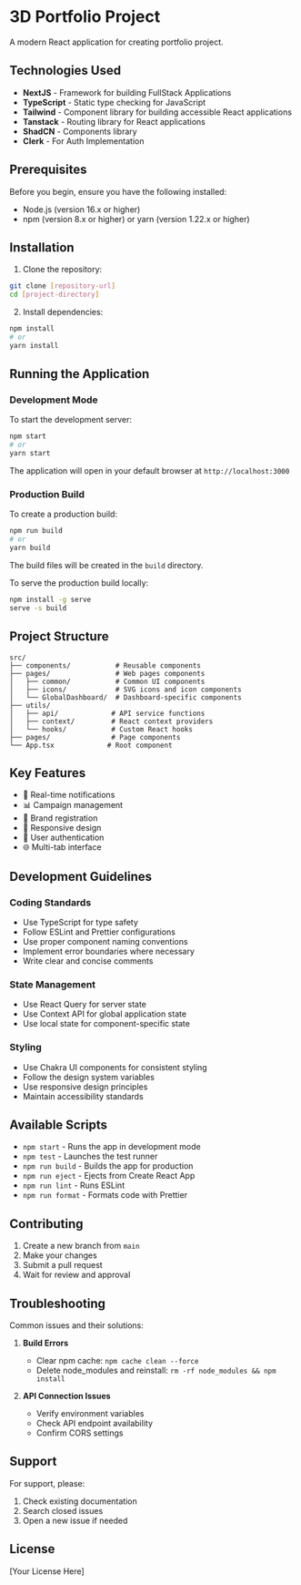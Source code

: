 # 3D Portfolio Project

A modern React application for creating portfolio project.

## Technologies Used

- **NextJS** - Framework for building FullStack Applications
- **TypeScript** - Static type checking for JavaScript
- **Tailwind** - Component library for building accessible React applications
- **Tanstack** - Routing library for React applications
- **ShadCN** - Components library
- **Clerk** - For Auth Implementation

## Prerequisites

Before you begin, ensure you have the following installed:
- Node.js (version 16.x or higher)
- npm (version 8.x or higher) or yarn (version 1.22.x or higher)

## Installation

1. Clone the repository:
```bash
git clone [repository-url]
cd [project-directory]
```

2. Install dependencies:
```bash
npm install
# or
yarn install
```

## Running the Application

### Development Mode

To start the development server:
```bash
npm start
# or
yarn start
```
The application will open in your default browser at `http://localhost:3000`

### Production Build

To create a production build:
```bash
npm run build
# or
yarn build
```

The build files will be created in the `build` directory.

To serve the production build locally:
```bash
npm install -g serve
serve -s build
```

## Project Structure

```
src/
├── components/           # Reusable components
├── pages/                # Web pages components
│   ├── common/           # Common UI components
│   ├── icons/            # SVG icons and icon components
│   └── GlobalDashboard/  # Dashboard-specific components
├── utils/
│   ├── api/             # API service functions
│   ├── context/         # React context providers
│   └── hooks/           # Custom React hooks
├── pages/               # Page components
└── App.tsx             # Root component
```

## Key Features

- 🔔 Real-time notifications
- 📊 Campaign management
- 🏢 Brand registration
- 📱 Responsive design
- 🔐 User authentication
- 🌐 Multi-tab interface

## Development Guidelines

### Coding Standards

- Use TypeScript for type safety
- Follow ESLint and Prettier configurations
- Use proper component naming conventions
- Implement error boundaries where necessary
- Write clear and concise comments

### State Management

- Use React Query for server state
- Use Context API for global application state
- Use local state for component-specific state

### Styling

- Use Chakra UI components for consistent styling
- Follow the design system variables
- Use responsive design principles
- Maintain accessibility standards

## Available Scripts

- `npm start` - Runs the app in development mode
- `npm test` - Launches the test runner
- `npm run build` - Builds the app for production
- `npm run eject` - Ejects from Create React App
- `npm run lint` - Runs ESLint
- `npm run format` - Formats code with Prettier

## Contributing

1. Create a new branch from `main`
2. Make your changes
3. Submit a pull request
4. Wait for review and approval

## Troubleshooting

Common issues and their solutions:

1. **Build Errors**
   - Clear npm cache: `npm cache clean --force`
   - Delete node_modules and reinstall: `rm -rf node_modules && npm install`

2. **API Connection Issues**
   - Verify environment variables
   - Check API endpoint availability
   - Confirm CORS settings

## Support

For support, please:
1. Check existing documentation
2. Search closed issues
3. Open a new issue if needed

## License

[Your License Here]